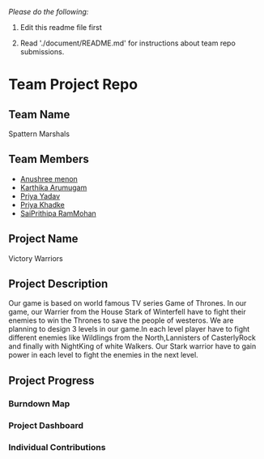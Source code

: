 
*Please do the following:*

1. Edit this readme file first

2. Read './document/README.md' for instructions about team repo submissions.


# Team Project Repo 

## Team Name
Spattern Marshals

## Team Members
* [Anushree menon](https://github.com/nguyensjsu/sp19-202-spattern-marshals/tree/Anushreemenon)
* [Karthika Arumugam](https://github.com/nguyensjsu/sp19-202-spattern-marshals/tree/KarthikaArumugam) 
* [Priya Yadav](https://github.com/nguyensjsu/sp19-202-spattern-marshals/tree/PriyaYadav)
* [Priya Khadke](https://github.com/nguyensjsu/sp19-202-spattern-marshals/tree/PriyaKhadke)
* [SaiPrithipa RamMohan](https://github.com/nguyensjsu/sp19-202-spattern-marshals/tree/saiprithipa)


## Project Name
Victory Warriors

## Project Description

Our game is based on world famous TV series Game of Thrones. In our game, our Warrier from the House Stark of Winterfell have to fight their enemies to win the Thrones to save the people of westeros.
We are planning to design 3 levels in our game.In each level player have to fight different enemies like Wildlings from the North,Lannisters of CasterlyRock and finally with NightKing of white Walkers.
Our Stark warrior have to gain power in each level to fight the enemies in the next level. 

## Project Progress



### Burndown Map

### Project Dashboard

### Individual Contributions
